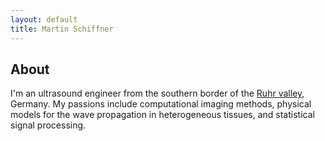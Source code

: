 ```yaml
---
layout: default
title: Martin Schiffner
---
```


## About
I'm an ultrasound engineer from the southern border of the [Ruhr valley](https://en.wikipedia.org/wiki/Ruhr), Germany.
My passions include computational imaging methods, physical models for the wave propagation in heterogeneous tissues, and statistical signal processing.
